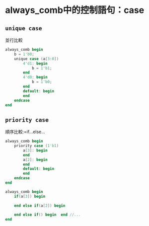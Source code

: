 # always_comb中的控制語句：case

## `unique case`
並行比較
```verilog
always_comb begin
    b = 1'b0;
    unique case (a[3:0])
        4'd1: begin
            b = 1'b1;
        end
        4'd0: begin
            b = 1'b0;
        end
        default: begin    
        end
    endcase
end
```
## `priority case`
順序比較:=if...else...
```verilog
always_comb begin
    priority case (1'b1)
        a[3]: begin
        end
        a[2]: begin 
        end
        default: begin
        end
    endcase
end
```
```verilog
always_comb begin
    if(a[3]) begin
        
    end else if(a[2]) begin
        
    end else if() begin  end //...
end
```
